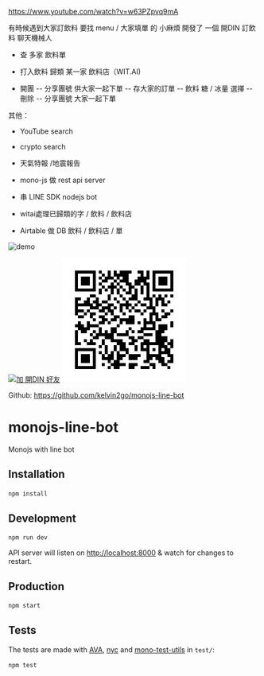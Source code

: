 https://www.youtube.com/watch?v=w63PZpvq9mA

有時候遇到大家訂飲料 要找 menu / 大家填單 的 小麻煩
開發了 一個 開DIN 訂飲料 聊天機械人

- 查 多家 飲料單
- 打入飲料 歸類 某一家 飲料店（WIT.AI)

- 開團 
-- 分享團號 供大家一起下單
-- 存大家的訂單
-- 飲料 糖 / 冰量 選擇
-- 刪除
-- 分享團號 大家一起下單

其他： 
- YouTube search
- crypto search 
- 天氣特報 /地震報告

- mono-js 做 rest api server 
- 串 LINE SDK nodejs bot 
- witai處理已歸類的字 / 飲料 / 飲料店
- Airtable 做 DB 飲料 / 飲料店 / 單


![demo](static/din.gif)

[![加 開DIN 好友](https://scdn.line-apps.com/n/line_add_friends/btn/zh-Hant.png)](https://line.me/R/ti/p/%40lnl7301g)
![QRcode](./static/din.png)

Github: https://github.com/kelvin2go/monojs-line-bot


# monojs-line-bot

Monojs with line bot

## Installation

```bash
npm install
```

## Development

```bash
npm run dev
```

API server will listen on [http://localhost:8000](http://localhost:8000) & watch for changes to restart.

## Production

```bash
npm start
```

## Tests

The tests are made with [AVA](https://github.com/avajs/ava), [nyc](https://github.com/istanbuljs/nyc) and [mono-test-utils](https://github.com/terrajs/mono-test-utils) in `test/`:

```bash
npm test
```

